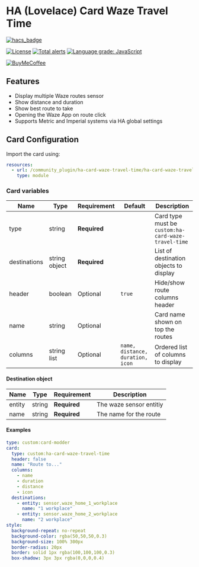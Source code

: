 # HA (Lovelace) Card Waze Travel Time

[![hacs_badge](https://img.shields.io/badge/HACS-Default-orange.svg)](https://github.com/custom-components/hacs)

[![License][license-shield]](LICENSE.md)
[![Total alerts](https://img.shields.io/lgtm/alerts/g/r-renato/hass-xiaomi-mi-flora-and-flower-care.svg?logo=lgtm&logoWidth=18)](https://lgtm.com/projects/g/r-renato/ha-card-waze-travel-time/alerts/)
[![Language grade: JavaScript](https://img.shields.io/lgtm/grade/javascript/g/r-renato/ha-card-waze-travel-time.svg?logo=lgtm&logoWidth=18)](https://lgtm.com/projects/g/r-renato/ha-card-waze-travel-time/context:javascript)

[![BuyMeCoffee][buymecoffeebadge]][buymecoffee]

## Features

* Display multiple Waze routes sensor
* Show distance and duration
* Show best route to take
* Opening the Waze App on route click
* Supports Metric and Imperial systems via HA global settings

## Card Configuration    

Import the card using:

```yaml
resources:
  - url: /community_plugin/ha-card-waze-travel-time/ha-card-waze-travel-time.js
    type: module
```
### Card variables

| **Name**     | **Type**      | **Requirement** | **Default**                       | Description                                         |
|--------------|---------------|-----------------|-----------------------------------|-----------------------------------------------------|
| type         | string        | **Required**    |                                   | Card type must be `custom:ha-card-waze-travel-time` |
| destinations | string object | **Required**    |                                   | List of destination objects to display              |
| header       | boolean       | Optional        | `true`                            | Hide/show route columns header                      |
| name         | string        | Optional        |                                   | Card name shown on top the routes                   |
| columns      | string list   | Optional        | `name, distance, duration, icon`  | Ordered list of columns to display                  |

#### Destination object    

| **Name** | **Type** | **Requirement** | Description
|----------|----------|-----------------|-----------
| entity   | string   | **Required**    | The waze sensor entitiy 
| name     | string   | **Required**    | The name for the route

#### Examples

```yaml
type: custom:card-modder
card:
  type: custom:ha-card-waze-travel-time
  header: false
  name: "Route to..."
  columns:
    - name
    - duration
    - distance
    - icon
  destinations:
    - entity: sensor.waze_home_1_workplace
      name: "1 workplace"
    - entity: sensor.waze_home_2_workplace
      name: "2 workplace"
style:
  background-repeat: no-repeat
  background-color: rgba(50,50,50,0.3)
  background-size: 100% 300px
  border-radius: 20px
  border: solid 1px rgba(100,100,100,0.3)
  box-shadow: 3px 3px rgba(0,0,0,0.4)
```
[license-shield]:https://img.shields.io/github/license/r-renato/hass-xiaomi-mi-flora-and-flower-care
[buymecoffee]: https://www.buymeacoffee.com/0D3WbkKrn
[buymecoffeebadge]: https://img.shields.io/badge/buy%20me%20a%20coffee-donate-yellow?style=for-the-badge

